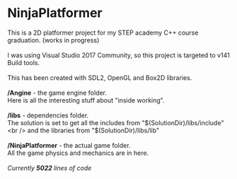 # NinjaPlatformer
This is a 2D platformer  project for my STEP academy C++ course graduation. (works in progress)
<br /><br />
I was using Visual Studio 2017 Community, so this project is targeted to v141 Build tools.
<br /><br />
This has been created with SDL2, OpenGL and Box2D libraries.
<br /><br />
<b/>/Angine</b> - the game engine folder.<br />
Here is all the interesting stuff about "inside working".
<br /><br />
<b>/libs</b> - dependencies folder. <br />
The solution is set to get all the includes from "$(SolutionDir)/libs/include"<br /> and the libraries from "$(SolutionDir)/libs/lib"
<br /><br />
<b>/NinjaPlatformer</b> - the actual game folder. <br />
All the game physics and mechanics are in here.
<br /><br />
<i>Currently <b>5022</b> lines of code</i>
